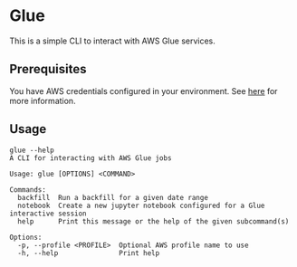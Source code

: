 # Glue

This is a simple CLI to interact with AWS Glue services.

## Prerequisites

You have AWS credentials configured in your environment. See [here](https://docs.aws.amazon.com/cli/latest/userguide/cli-configure-quickstart.html) for more information.

## Usage

```
glue --help
A CLI for interacting with AWS Glue jobs

Usage: glue [OPTIONS] <COMMAND>

Commands:
  backfill  Run a backfill for a given date range
  notebook  Create a new jupyter notebook configured for a Glue interactive session
  help      Print this message or the help of the given subcommand(s)

Options:
  -p, --profile <PROFILE>  Optional AWS profile name to use
  -h, --help               Print help
```
